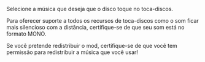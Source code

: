 Selecione a música que deseja que o disco toque no toca-discos.

Para oferecer suporte a todos os recursos de toca-discos como o som ficar mais silencioso com a distância, certifique-se de que seu som está no formato MONO.

Se você pretende redistribuir o mod, certifique-se de que você tem permissão para redistribuir a música que você usar!
